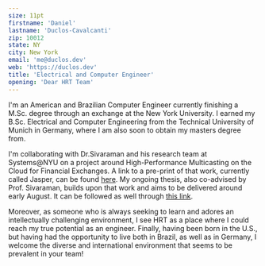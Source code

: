 ```yaml
---
size: 11pt
firstname: 'Daniel'
lastname: 'Duclos-Cavalcanti'
zip: 10012
state: NY
city: New York
email: 'me@duclos.dev'
web: 'https://duclos.dev'
title: 'Electrical and Computer Engineer'
opening: 'Dear HRT Team'
---
```


I'm an American and Brazilian Computer Engineer currently finishing a M.Sc. degree through an exchange at the New York University. I earned 
my B.Sc. Electrical and Computer Engineering from the Technical University of Munich in Germany, where I am also soon to obtain my masters degree 
from.

I'm collaborating with Dr.Sivaraman and his research team at Systems@NYU on a project around High-Performance Multicasting on the Cloud for Financial Exchanges. A link to a pre-print of that work, currently called Jasper, can be found [here](https://arxiv.org/abs/2402.09527). My ongoing thesis, also co-advised by Prof. Sivaraman, builds upon that work and aims to be delivered around early August. 
It can be followed as well through [this link](https://github.com/duclos-cavalcanti/master-arbeit).


Moreover, as someone who is always seeking to learn and adores an intellectually challenging environment, I see HRT as a place where I could reach my true potential as an engineer. Finally, having been born in the U.S., but having had the opportunity to live both in Brazil, as well as in Germany, I welcome the diverse and international environment that seems to be prevalent in your team!
